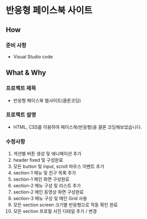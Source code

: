 #  반응형 페이스북 사이트

## How
### 준비 사항
* Visual Studio code


## What & Why
### 프로젝트 제목
* 반응형 페이스북 웹사이트(클론코딩)

### 프로젝트 설명
* HTML, CSS를 이용하여 페이스북(반응형)을 클론 코딩해보았습니다.

### 수정사항
1. 섹션별 버튼 생성 및 에니메이션 추가
2. header fixed 및 구성완료
3. 모든 button 및 input, scroll 마우스 이벤트 추가
4. section-1 메뉴 및 친구 목록 추가
5. section-1 메인 화면 구성완료
6. section-2 메뉴 구성 및 리스트 추가
7. section-2 메인 동영상 화면 구성완료
8. section-3 메뉴 구성 및 메인 Grid 사용
9. 모든 section screen 크기별 반응형으로 작동 확인 완료
10. 모든 section 프로필 사진 디테일 추가 / 변경